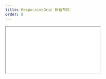 ```yaml
---
title: ResponsiveGrid 栅格布局
order: 8
---
```


<Iframe src="//mc.fusion.design/demos/comp_groups/@alifd/next/responsivegrid?theme=@alifd/theme-design-pro" />
